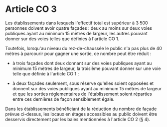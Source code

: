 # Article CO 3

Les établissements dans lesquels l'effectif total est supérieur à 3 500 personnes doivent avoir quatre façades : deux au moins sur deux voies publiques ayant au minimum 15 mètres de largeur, les autres pouvant donner sur des voies telles que définies à l'article CO 1.

Toutefois, lorsqu'au niveau du rez-de-chaussée le public n'a pas plus de 40 mètres à parcourir pour gagner une sortie, ce nombre peut être réduit :

- à trois façades dont deux donnant sur des voies publiques ayant au minimum 15 mètres de largeur, la troisième pouvant donner sur une voie telle que définie à l'article CO 1 ;

- à deux façades seulement, sous réserve qu'elles soient opposées et donnent sur des voies publiques ayant au minimum 15 mètres de largeur et que les sorties réglementaires de l'établissement soient réparties entre ces dernières de façon sensiblement égale.

Dans les établissements bénéficiant de la réduction du nombre de façade prévue ci-dessus, les locaux en étages accessibles au public doivent être desservis directement par les baies mentionnées à l'article CO 2 (§ 4).
